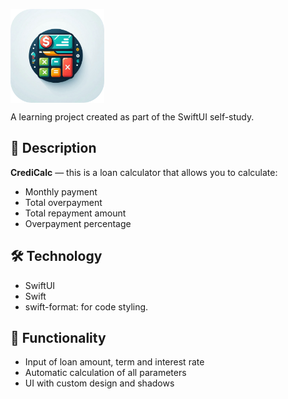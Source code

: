 <p align="left" style="display: flex; justify-content: flex-start;">
  <img src="/image/README.png" width="150" height="150"/>
<!--  <img src="/image/ElementBuilderName.png" width="350" height="150" />-->
</p> 
A learning project created as part of the SwiftUI self-study.

## 🚀 Description
**CrediCalc** — this is a loan calculator that allows you to calculate:  
* Monthly payment  
* Total overpayment  
* Total repayment amount  
* Overpayment percentage  

## 🛠 Technology
* SwiftUI  
* Swift  
* swift-format: for code styling.  

## 📱 Functionality 
* Input of loan amount, term and interest rate  
* Automatic calculation of all parameters  
* UI with custom design and shadows  

